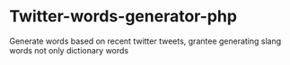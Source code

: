 # Twitter-words-generator-php
Generate words based on recent twitter tweets, grantee generating slang words not only dictionary words
